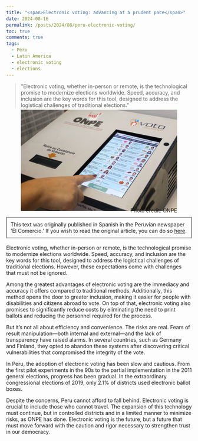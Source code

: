 ```yaml
---
title: "<span>Electronic voting: advancing at a prudent pace</span>"
date: 2024-08-16
permalink: /posts/2024/08/peru-electronic-voting/
toc: true
comments: true
tags:
  - Peru
  - Latin America
  - electronic voting
  - elections
---
```

> "Electronic voting, whether in-person or remote, is the technological promise to modernize elections worldwide. Speed, accuracy, and inclusion are the key words for this tool, designed to address the logistical challenges of traditional elections."

<div style="text-align: center;">
  <figure style="display: inline-block; text-align: center; margin-top: -10px;">
    <img src="/images/electronic_voting.jpg" style="display: block;">
    <figcaption style="margin-top: -10px; text-align: right;">Photo credit: ONPE</figcaption>
  </figure>
</div>
<div style="border: 2px solid grey; padding: 10px; margin-top: -5px; margin-bottom: 0px;">
This text was originally published in Spanish in the Peruvian newspaper 'El Comercio.' If you wish to read the original article, you can do so <a href="https://elcomercio.pe/opinion/colaboradores/cara-y-sello-se-debe-implementar-el-voto-electronico-en-el-peru-cristhian-jaramillo-erik-iriarte-ahon-noticia/?ref=ecr">here</a>.
</div>
<br>
Electronic voting, whether in-person or remote, is the technological promise to modernize elections worldwide. Speed, accuracy, and inclusion are the key words for this tool, designed to address the logistical challenges of traditional elections. However, these expectations come with challenges that must not be ignored.

Among the greatest advantages of electronic voting are the immediacy and accuracy it offers compared to traditional methods. Additionally, this method opens the door to greater inclusion, making it easier for people with disabilities and citizens abroad to vote. On top of that, electronic voting also promises to significantly reduce costs by eliminating the need to print ballots and reducing the personnel required for the process.

But it’s not all about efficiency and convenience. The risks are real. Fears of result manipulation—both internal and external—and the lack of transparency have raised alarms. In several countries, such as Germany and Finland, they opted to abandon these systems after discovering critical vulnerabilities that compromised the integrity of the vote.

In Peru, the adoption of electronic voting has been slow and cautious. From the first pilot experiments in the 90s to the partial implementation in the 2011 general elections, progress has been gradual. In the extraordinary congressional elections of 2019, only 2.1% of districts used electronic ballot boxes.

Despite the concerns, Peru cannot afford to fall behind. Electronic voting is crucial to include those who cannot travel. The expansion of this technology must continue, but in controlled districts and in a limited manner to minimize risks, as ONPE has done. Electronic voting is the future, but a future that must move forward with the caution and rigor necessary to strengthen trust in our democracy.
